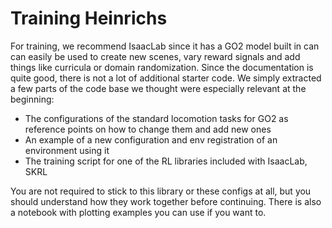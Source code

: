 # Training Heinrichs
For training, we recommend IsaacLab since it has a GO2 model built in can can easily be used to create new scenes, vary reward signals and add things like curricula or domain randomization. 
Since the documentation is quite good, there is not a lot of additional starter code. We simply extracted a few parts of the code base we thought were especially relevant at the beginning:

- The configurations of the standard locomotion tasks for GO2 as reference points on how to change them and add new ones
- An example of a new configuration and env registration of an environment using it
- The training script for one of the RL libraries included with IsaacLab, SKRL

You are not required to stick to this library or these configs at all, but you should understand how they work together before continuing. There is also a notebook with plotting examples you can use if you want to.